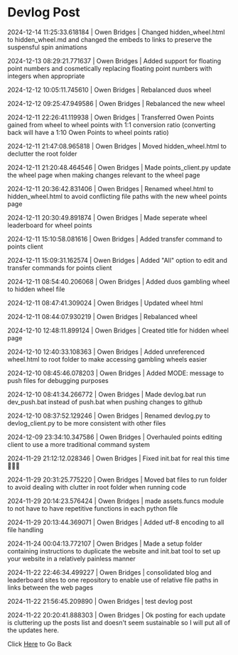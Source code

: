 # Devlog Post
2024-12-14 11:25:33.618184 \| Owen Bridges \| Changed hidden_wheel.html to hidden_wheel.md and changed the embeds to links to preserve the suspensful spin animations

2024-12-13 08:29:21.771637 \| Owen Bridges \| Added support for floating point numbers and cosmetically replacing floating point numbers with integers when appropriate

2024-12-12 10:05:11.745610 \| Owen Bridges \| Rebalanced duos wheel

2024-12-12 09:25:47.949586 \| Owen Bridges \| Rebalanced the new wheel

2024-12-11 22:26:41.119938 \| Owen Bridges \| Transferred Owen Points gained from wheel to wheel points with 1:1 conversion ratio (converting back will have a 1:10 Owen Points to wheel points ratio)

2024-12-11 21:47:08.965818 \| Owen Bridges \| Moved hidden_wheel.html to declutter the root folder

2024-12-11 21:20:48.464546 \| Owen Bridges \| Made points_client.py update the wheel page when making changes relevant to the wheel page

2024-12-11 20:36:42.831406 \| Owen Bridges \| Renamed wheel.html to hidden_wheel.html to avoid conflicting file paths with the new wheel points page

2024-12-11 20:30:49.891874 \| Owen Bridges \| Made seperate wheel leaderboard for wheel points

2024-12-11 15:10:58.081616 \| Owen Bridges \| Added transfer command to points client

2024-12-11 15:09:31.162574 \| Owen Bridges \| Added "All" option to edit and transfer commands for points client

2024-12-11 08:54:40.206068 \| Owen Bridges \| Added duos gambling wheel to hidden wheel file

2024-12-11 08:47:41.309024 \| Owen Bridges \| Updated wheel html

2024-12-11 08:44:07.930219 \| Owen Bridges \| Rebalanced wheel

2024-12-10 12:48:11.899124 \| Owen Bridges \| Created title for hidden wheel page

2024-12-10 12:40:33.108363 \| Owen Bridges \| Added unreferenced wheel.html to root folder to make accessing gambling wheels easier

2024-12-10 08:45:46.078203 \| Owen Bridges \| Added MODE: message to push files for debugging purposes

2024-12-10 08:41:34.266772 \| Owen Bridges \| Made devlog.bat run dev_push.bat instead of push.bat when pushing changes to github

2024-12-10 08:37:52.129246 \| Owen Bridges \| Renamed devlog.py to devlog_client.py to be more consistent with other files

2024-12-09 23:34:10.347586 \| Owen Bridges \| Overhauled points editing client to use a more traditional command system

2024-11-29 21:12:12.028346 \| Owen Bridges \| Fixed init.bat for real this time 🙏🙏🙏

2024-11-29 20:31:25.775220 \| Owen Bridges \| Moved bat files to run folder to avoid dealing with clutter in root folder when running code

2024-11-29 20:14:23.576424 \| Owen Bridges \| made assets.funcs module to not have to have repetitive functions in each python file

2024-11-29 20:13:44.369071 \| Owen Bridges \| Added utf-8 encoding to all file handling

2024-11-24 00:04:13.772107 \| Owen Bridges \| Made a setup folder containing instructions to duplicate the website and init.bat tool to set up your website in a relatively painless manner

2024-11-22 22:46:34.499227 \| Owen Bridges \| consolidated blog and leaderboard sites to one repository to enable use of relative file paths in links between the web pages

2024-11-22 21:56:45.209890 \| Owen Bridges \| test devlog post

2024-11-22 20:20:41.888303 \| Owen Bridges \| Ok posting for each update is cluttering up the posts list and doesn't seem sustainable so I will put all of the updates here. 

 Click [Here](../) to Go Back